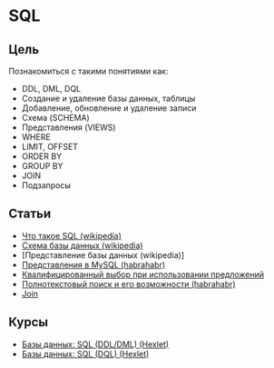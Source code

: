 # SQL

## Цель
Познакомиться с такими понятиями как:
- DDL, DML, DQL
- Создание и удаление базы данных, таблицы
- Добавление, обновление и удаление записи
- Схема (SCHEMA)
- Представления (VIEWS)
- WHERE
- LIMIT, OFFSET
- ORDER BY
- GROUP BY
- JOIN
- Подзапросы

## Статьи
- [Что такое SQL (wikipedia)](https://ru.wikipedia.org/wiki/SQL)
- [Схема базы данных (wikipedia)](https://ru.wikipedia.org/wiki/%D0%A1%D1%85%D0%B5%D0%BC%D0%B0_%D0%B1%D0%B0%D0%B7%D1%8B_%D0%B4%D0%B0%D0%BD%D0%BD%D1%8B%D1%85)
- [Представление базы данных (wikipedia)]
- [Представления в MySQL (habrahabr)](https://habrahabr.ru/post/47031/)
- [Квалифицированный выбор при использовании предложений](http://www.sql.ru/docs/sql/u_sql/ch3.shtml#3.9)
- [Полнотекстовый поиск и его возможности (habrahabr)](https://habrahabr.ru/post/40218/)
- [Join]

## Курсы
- [Базы данных: SQL (DDL/DML) (Hexlet)](https://ru.hexlet.io/courses/postgresql-ddl)
- [Базы данных: SQL (DQL) (Hexlet)](https://ru.hexlet.io/courses/sql-dql)


[Представление базы данных]: https://ru.wikipedia.org/wiki/%D0%9F%D1%80%D0%B5%D0%B4%D1%81%D1%82%D0%B0%D0%B2%D0%BB%D0%B5%D0%BD%D0%B8%D0%B5_(%D0%B1%D0%B0%D0%B7%D1%8B_%D0%B4%D0%B0%D0%BD%D0%BD%D1%8B%D1%85)
[Join]: https://ru.wikipedia.org/wiki/Join_(SQL)
